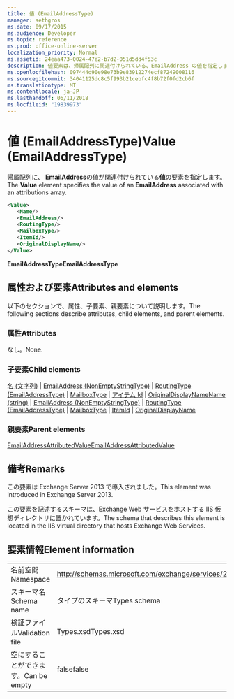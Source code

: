 ```yaml
---
title: 値 (EmailAddressType)
manager: sethgros
ms.date: 09/17/2015
ms.audience: Developer
ms.topic: reference
ms.prod: office-online-server
localization_priority: Normal
ms.assetid: 24eaa473-0024-47e2-b7d2-051d5dd4f53c
description: 値要素は、帰属配列に関連付けられている、EmailAddress の値を指定します。
ms.openlocfilehash: 097444d90e98e73b9e83912274ecf87249008116
ms.sourcegitcommit: 34041125dc8c5f993b21cebfc4f8b72f0fd2cb6f
ms.translationtype: MT
ms.contentlocale: ja-JP
ms.lasthandoff: 06/11/2018
ms.locfileid: "19839973"
---
```

# <a name="value-emailaddresstype"></a><span data-ttu-id="6a037-103">値 (EmailAddressType)</span><span class="sxs-lookup"><span data-stu-id="6a037-103">Value (EmailAddressType)</span></span>

<span data-ttu-id="6a037-104">帰属配列に、 **EmailAddress**の値が関連付けられている**値**の要素を指定します。</span><span class="sxs-lookup"><span data-stu-id="6a037-104">The **Value** element specifies the value of an **EmailAddress** associated with an attributions array.</span></span> 
  
```XML
<Value>
   <Name/>
   <EmailAddress/>
   <RoutingType/>
   <MailboxType/>
   <ItemId/>
   <OriginalDisplayName/>
</Value>
```

<span data-ttu-id="6a037-105">**EmailAddressType**</span><span class="sxs-lookup"><span data-stu-id="6a037-105">**EmailAddressType**</span></span>

## <a name="attributes-and-elements"></a><span data-ttu-id="6a037-106">属性および要素</span><span class="sxs-lookup"><span data-stu-id="6a037-106">Attributes and elements</span></span>

<span data-ttu-id="6a037-107">以下のセクションで、属性、子要素、親要素について説明します。</span><span class="sxs-lookup"><span data-stu-id="6a037-107">The following sections describe attributes, child elements, and parent elements.</span></span>
  
### <a name="attributes"></a><span data-ttu-id="6a037-108">属性</span><span class="sxs-lookup"><span data-stu-id="6a037-108">Attributes</span></span>

<span data-ttu-id="6a037-109">なし。</span><span class="sxs-lookup"><span data-stu-id="6a037-109">None.</span></span>
  
### <a name="child-elements"></a><span data-ttu-id="6a037-110">子要素</span><span class="sxs-lookup"><span data-stu-id="6a037-110">Child elements</span></span>

<span data-ttu-id="6a037-111">[名 (文字列)](name-string.md) | [EmailAddress (NonEmptyStringType)](emailaddress-nonemptystringtype.md) | [RoutingType (EmailAddressType)](routingtype-emailaddresstype.md) | [MailboxType](mailboxtype.md) | [アイテム Id](itemid.md) | [OriginalDisplayName](originaldisplayname.md)</span><span class="sxs-lookup"><span data-stu-id="6a037-111">[Name (string)](name-string.md) | [EmailAddress (NonEmptyStringType)](emailaddress-nonemptystringtype.md) | [RoutingType (EmailAddressType)](routingtype-emailaddresstype.md) | [MailboxType](mailboxtype.md) | [ItemId](itemid.md) | [OriginalDisplayName](originaldisplayname.md)</span></span>
  
### <a name="parent-elements"></a><span data-ttu-id="6a037-112">親要素</span><span class="sxs-lookup"><span data-stu-id="6a037-112">Parent elements</span></span>

[<span data-ttu-id="6a037-113">EmailAddressAttributedValue</span><span class="sxs-lookup"><span data-stu-id="6a037-113">EmailAddressAttributedValue</span></span>](emailaddressattributedvalue.md)
  
## <a name="remarks"></a><span data-ttu-id="6a037-114">備考</span><span class="sxs-lookup"><span data-stu-id="6a037-114">Remarks</span></span>

<span data-ttu-id="6a037-115">この要素は Exchange Server 2013 で導入されました。</span><span class="sxs-lookup"><span data-stu-id="6a037-115">This element was introduced in Exchange Server 2013.</span></span>
  
<span data-ttu-id="6a037-116">この要素を記述するスキーマは、Exchange Web サービスをホストする IIS 仮想ディレクトリに置かれています。</span><span class="sxs-lookup"><span data-stu-id="6a037-116">The schema that describes this element is located in the IIS virtual directory that hosts Exchange Web Services.</span></span>
  
## <a name="element-information"></a><span data-ttu-id="6a037-117">要素情報</span><span class="sxs-lookup"><span data-stu-id="6a037-117">Element information</span></span>

|||
|:-----|:-----|
|<span data-ttu-id="6a037-118">名前空間</span><span class="sxs-lookup"><span data-stu-id="6a037-118">Namespace</span></span>  <br/> |http://schemas.microsoft.com/exchange/services/2006/types  <br/> |
|<span data-ttu-id="6a037-119">スキーマ名</span><span class="sxs-lookup"><span data-stu-id="6a037-119">Schema name</span></span>  <br/> |<span data-ttu-id="6a037-120">タイプのスキーマ</span><span class="sxs-lookup"><span data-stu-id="6a037-120">Types schema</span></span>  <br/> |
|<span data-ttu-id="6a037-121">検証ファイル</span><span class="sxs-lookup"><span data-stu-id="6a037-121">Validation file</span></span>  <br/> |<span data-ttu-id="6a037-122">Types.xsd</span><span class="sxs-lookup"><span data-stu-id="6a037-122">Types.xsd</span></span>  <br/> |
|<span data-ttu-id="6a037-123">空にすることができます。</span><span class="sxs-lookup"><span data-stu-id="6a037-123">Can be empty</span></span>  <br/> |<span data-ttu-id="6a037-124">false</span><span class="sxs-lookup"><span data-stu-id="6a037-124">false</span></span>  <br/> |
   

